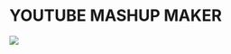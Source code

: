 <h1>YOUTUBE MASHUP MAKER</h1>
<image src="https://github.com/user-attachments/assets/065beb9e-0d4b-479d-8dd4-6f0ed640ef08"/>

